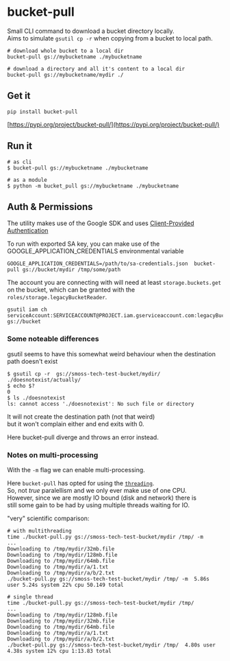 # bucket-pull

Small CLI command to download a bucket directory locally.  
Aims to simulate `gsutil cp -r` when copying from a bucket to local path.

```
# download whole bucket to a local dir
bucket-pull gs://mybucketname ./mybucketname

# download a directory and all it's content to a local dir
bucket-pull gs://mybucketname/mydir ./

```

## Get it

```
pip install bucket-pull
```
[https://pypi.org/project/bucket-pull/](https://pypi.org/project/bucket-pull/)

## Run it

```
# as cli 
$ bucket-pull gs://mybucketname ./mybucketname

# as a module
$ python -m bucket_pull gs://mybucketname ./mybucketname 

```

## Auth & Permissions

The utility makes use of the Google SDK and uses [Client-Provided Authentication](https://googleapis.dev/python/google-api-core/latest/auth.html#client-provided-authentication) 

To run with exported SA key, you can make use of the GOOGLE_APPLICATION_CREDENTIALS environmental variable
```
GOOGLE_APPLICATION_CREDENTIALS=/path/to/sa-credentials.json  bucket-pull gs://bucket/mydir /tmp/some/path
```

The account you are connecting with will need at least `storage.buckets.get` on the bucket, which can be granted with the `roles/storage.legacyBucketReader`. 

```
gsutil iam ch serviceAccount:SERVICEACCOUNT@PROJECT.iam.gserviceaccount.com:legacyBucketReader  gs://bucket
```


### Some noteable differences 

gsutil seems to have this somewhat weird behaviour when the destination path doesn't exist

```
$ gsutil cp -r  gs://smoss-tech-test-bucket/mydir/ ./doesnotexist/actually/
$ echo $?
0
$ ls ./doesnotexist
ls: cannot access './doesnotexist': No such file or directory
```

It will not create the destination path (not that weird)  
but it won't complain either and end exits with 0.

Here bucket-pull diverge and throws an error instead. 

### Notes on multi-processing

With the `-m` flag we can enable multi-processing.  

Here `bucket-pull` has opted for using the [`threading`](https://docs.python.org/3/library/threading.html#module-threading).  
So, not _true_ paralellism and we only ever make use of one CPU.  
However, since we are mostly IO bound (disk and network) there is  
still some gain to be had by using multiple threads waiting for IO.  

"very" scientific comparison:
```
# with multithreading
time ./bucket-pull.py gs://smoss-tech-test-bucket/mydir /tmp/ -m
...
Downloading to /tmp/mydir/32mb.file
Downloading to /tmp/mydir/128mb.file
Downloading to /tmp/mydir/64mb.file
Downloading to /tmp/mydir/a/1.txt
Downloading to /tmp/mydir/a/b/2.txt
./bucket-pull.py gs://smoss-tech-test-bucket/mydir /tmp/ -m  5.86s user 5.24s system 22% cpu 50.149 total

# single thread
time ./bucket-pull.py gs://smoss-tech-test-bucket/mydir /tmp/ 
...
Downloading to /tmp/mydir/128mb.file
Downloading to /tmp/mydir/32mb.file
Downloading to /tmp/mydir/64mb.file
Downloading to /tmp/mydir/a/1.txt
Downloading to /tmp/mydir/a/b/2.txt
./bucket-pull.py gs://smoss-tech-test-bucket/mydir /tmp/  4.80s user 4.38s system 12% cpu 1:13.83 total
```
